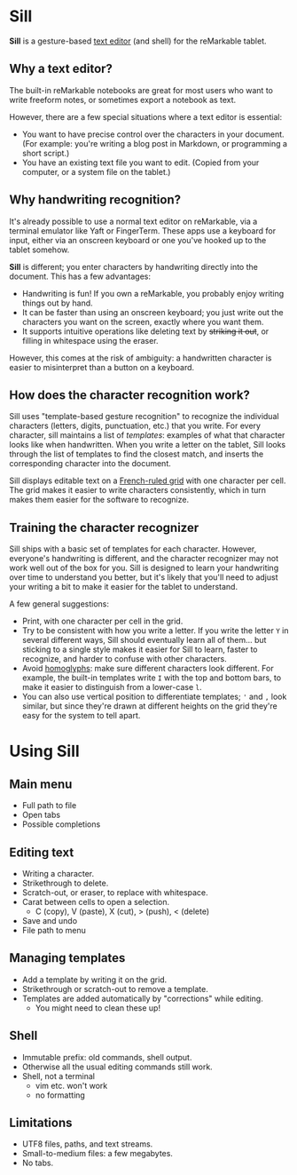 # Sill

**Sill** is a gesture-based [text editor]
(and shell) for the reMarkable tablet.

[text editor]: https://en.wikipedia.org/wiki/Text_editor

## Why a text editor?

The built-in reMarkable notebooks are great for most users
who want to write freeform notes, or sometimes export a
notebook as text.

However, there are a few special situations where a text
editor is essential:

- You want to have precise control over the characters in
  your document. (For example: you're writing a blog post in
  Markdown, or programming a short script.)
- You have an existing text file you want to edit. (Copied
  from your computer, or a system file on the tablet.)

## Why handwriting recognition?

It's already possible to use a normal text editor on
reMarkable, via a terminal emulator like Yaft or FingerTerm.
These apps use a keyboard for input, either via an onscreen
keyboard or one you've hooked up to the tablet somehow.

**Sill** is different; you enter characters by handwriting
directly into the document. This has a few advantages:

- Handwriting is fun! If you own a reMarkable, you probably
  enjoy writing things out by hand.
- It can be faster than using an onscreen keyboard; you just
  write out the characters you want on the screen, exactly
  where you want them.
- It supports intuitive operations like deleting text by
  ~~striking it out~~, or filling in whitespace using
  the eraser.

However, this comes at the risk of ambiguity: a handwritten
character is easier to misinterpret than a button on a
keyboard.

## How does the character recognition work?

Sill uses "template-based gesture recognition" to recognize
the individual characters (letters, digits, punctuation,
etc.) that you write. For every character, sill maintains a
list of _templates_: examples of what that character looks
like when handwritten. When you write a letter on the tablet, Sill looks through
the list of templates to find the closest match, and inserts
the corresponding character into the document.

Sill displays editable text on a [French-ruled grid][french]
with one character per cell. The grid makes it easier to
write characters consistently, which in turn makes them
easier for the software to recognize.

[french]: https://en.wikipedia.org/wiki/Ruled_paper#France

## Training the character recognizer

Sill ships with a basic set of templates for each character.
However, everyone's handwriting is different, and the
character recognizer may not work well out of the box for
you. Sill is designed to learn your handwriting over time to
understand you better, but it's likely that you'll need to
adjust your writing a bit to make it easier for the tablet
to understand.

A few general suggestions:

- Print, with one character per cell in the grid.
- Try to be consistent with how you write a letter. If you
  write the letter `Y` in several different ways, Sill
  should eventually learn all of them... but sticking
  to a single style makes it easier for Sill to learn,
  faster to recognize, and harder to confuse with other
  characters.
- Avoid [homoglyphs][homoglyphs]: make sure different
  characters look different. For example, the built-in
  templates write `I` with the top and bottom bars, to
  make it easier to distinguish from a lower-case `l`.
- You can also use vertical position to differentiate
  templates; `'` and `,` look similar, but since they're
  drawn at different heights on the grid they're easy for
  the system to tell apart.

[homoglyphs]: https://en.wikipedia.org/wiki/Homoglyph

# Using Sill

## Main menu

- Full path to file
- Open tabs
- Possible completions

## Editing text

- Writing a character.
- Strikethrough to delete.
- Scratch-out, or eraser, to replace with whitespace.
- Carat between cells to open a selection.
  - C (copy), V (paste), X (cut), > (push), < (delete)
- Save and undo
- File path to menu

## Managing templates

- Add a template by writing it on the grid.
- Strikethrough or scratch-out to remove a template.
- Templates are added automatically by "corrections" while editing.
  - You might need to clean these up!

## Shell

- Immutable prefix: old commands, shell output.
- Otherwise all the usual editing commands still work.
- Shell, not a terminal
  - vim etc. won't work
  - no formatting

## Limitations

- UTF8 files, paths, and text streams.
- Small-to-medium files: a few megabytes.
- No tabs.
